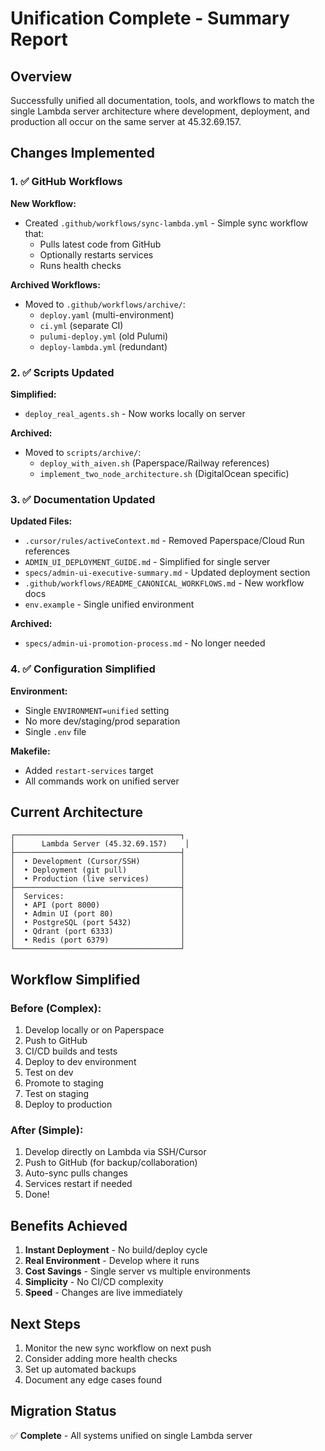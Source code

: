 # Unification Complete - Summary Report

## Overview
Successfully unified all documentation, tools, and workflows to match the single Lambda server architecture where development, deployment, and production all occur on the same server at 45.32.69.157.

## Changes Implemented

### 1. ✅ GitHub Workflows
**New Workflow:**
- Created `.github/workflows/sync-lambda.yml` - Simple sync workflow that:
  - Pulls latest code from GitHub
  - Optionally restarts services
  - Runs health checks

**Archived Workflows:**
- Moved to `.github/workflows/archive/`:
  - `deploy.yaml` (multi-environment)
  - `ci.yml` (separate CI)
  - `pulumi-deploy.yml` (old Pulumi)
  - `deploy-lambda.yml` (redundant)

### 2. ✅ Scripts Updated
**Simplified:**
- `deploy_real_agents.sh` - Now works locally on server

**Archived:**
- Moved to `scripts/archive/`:
  - `deploy_with_aiven.sh` (Paperspace/Railway references)
  - `implement_two_node_architecture.sh` (DigitalOcean specific)

### 3. ✅ Documentation Updated
**Updated Files:**
- `.cursor/rules/activeContext.md` - Removed Paperspace/Cloud Run references
- `ADMIN_UI_DEPLOYMENT_GUIDE.md` - Simplified for single server
- `specs/admin-ui-executive-summary.md` - Updated deployment section
- `.github/workflows/README_CANONICAL_WORKFLOWS.md` - New workflow docs
- `env.example` - Single unified environment

**Archived:**
- `specs/admin-ui-promotion-process.md` - No longer needed

### 4. ✅ Configuration Simplified
**Environment:**
- Single `ENVIRONMENT=unified` setting
- No more dev/staging/prod separation
- Single `.env` file

**Makefile:**
- Added `restart-services` target
- All commands work on unified server

## Current Architecture

```
┌─────────────────────────────────────┐
│      Lambda Server (45.32.69.157)    │
├─────────────────────────────────────┤
│  • Development (Cursor/SSH)         │
│  • Deployment (git pull)            │
│  • Production (live services)       │
├─────────────────────────────────────┤
│  Services:                          │
│  • API (port 8000)                  │
│  • Admin UI (port 80)               │
│  • PostgreSQL (port 5432)           │
│  • Qdrant (port 6333)               │
│  • Redis (port 6379)                │
└─────────────────────────────────────┘
```

## Workflow Simplified

### Before (Complex):
1. Develop locally or on Paperspace
2. Push to GitHub
3. CI/CD builds and tests
4. Deploy to dev environment
5. Test on dev
6. Promote to staging
7. Test on staging
8. Deploy to production

### After (Simple):
1. Develop directly on Lambda via SSH/Cursor
2. Push to GitHub (for backup/collaboration)
3. Auto-sync pulls changes
4. Services restart if needed
5. Done!

## Benefits Achieved

1. **Instant Deployment** - No build/deploy cycle
2. **Real Environment** - Develop where it runs
3. **Cost Savings** - Single server vs multiple environments
4. **Simplicity** - No CI/CD complexity
5. **Speed** - Changes are live immediately

## Next Steps

1. Monitor the new sync workflow on next push
2. Consider adding more health checks
3. Set up automated backups
4. Document any edge cases found

## Migration Status
✅ **Complete** - All systems unified on single Lambda server 
